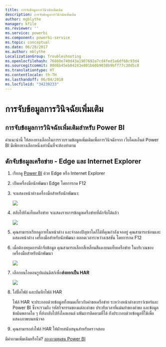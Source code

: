 ```yaml
---
title: การจับข้อมูลการวินิจฉัยเพิ่มเติม
description: การจับข้อมูลการวินิจฉัยเพิ่มเติม
author: mgblythe
manager: kfile
ms.reviewer: ''
ms.service: powerbi
ms.component: powerbi-service
ms.topic: conceptual
ms.date: 06/28/2017
ms.author: mblythe
LocalizationGroup: Troubleshooting
ms.openlocfilehash: 76860e740d43a1907692a7cd4fed1a6df68c93d4
ms.sourcegitcommit: 80d6b45eb84243e801b60b9038b9bff77c30d5c8
ms.translationtype: HT
ms.contentlocale: th-TH
ms.lasthandoff: 06/04/2018
ms.locfileid: "34239233"
---
```

# <a name="capturing-additional-diagnostic-information"></a>การจับข้อมูลการวินิจฉัยเพิ่มเติม
## <a name="capturing-additional-diagnostic-information-for-power-bi"></a>การจับข้อมูลการวินิจฉัยเพิ่มเติมสำหรับ Power BI
คำแนะนำนี้ ให้สองทางเลือกในการรวบรวมข้อมูลเพิ่มเติมเพื่อการวินิจฉัยจาก เว็บไคลเอ็นต์ Power BI  มีเพียงทางเลือกหนึ่งเท่านั้นที่จะต้องทำตาม

## <a name="network-capture---edge--internet-explorer"></a>ดักจับข้อมูลเครือข่าย - Edge และ Internet Explorer
1. เรียกดู [Power BI](https://app.powerbi.com) ด้วย Edge หรือ Internet Explorer
2. เปิดเครื่องมือนักพัฒนา Edge โดยการกด F12
3. จะแสดงหน้าต่างเครื่องมือสำหรับนักพัฒนา: 
   
   ![](media/service-admin-capturing-additional-diagnostic-information-for-power-bi/edge-developer-tools.png)
4. สลับไปยังแท็บเครือข่าย จะแสดงรายการข้อมูลเครือข่ายที่ดักจับได้แล้ว 
   
   ![](media/service-admin-capturing-additional-diagnostic-information-for-power-bi/edge-network-tab.png)
5. คุณสามารถเรียกดูภายในหน้าต่าง และจำลองปัญหาใดก็ได้ที่คุณกำลังเจออยู่ คุณสามารถซ่อนและแสดงหน้าต่าง เครื่องมือสำหรับนักพัฒนา ตลอดเวลาระหว่างเซสชัน โดยการกด F12
6. เมื่อต้องหยุดการดักจับข้อมูล คุณสามารถเลือกสี่เหลี่ยมสีแดงบนแท็บเครือข่าย ในบริเวณของเครื่องมือสำหรับนักพัฒนา
   
   ![](media/service-admin-capturing-additional-diagnostic-information-for-power-bi/edge-network-tab-stop.png)
7. เลือกบนไอคอนรูปแผ่นดิสก์เพื่อ**ส่งออกเป็น HAR**
   
   ![](media/service-admin-capturing-additional-diagnostic-information-for-power-bi/edge-network-tab-save.png)
8. ใส่ชื่อไฟล์ และบันทึกไฟล์ HAR
   
    ไฟล์ HAR จะประกอบด้วยข้อมูลทั้งหมดเกี่ยวกับคำขอเครือข่าย ระหว่างหน้าต่างเบราว์เซอร์และ Power BI  ซึ่งจะรวมถึง รหัสกิจกรรมของแต่ละคำขอ ประทับเวลาที่แม่นยำของคำขอ และข้อมูลข้อผิดพลาดใด ๆ ที่ส่งกลับไปยังไคลเอนต์  แฟ้มการติดตามที่ได้ ยังประกอบด้วยข้อมูลที่ใช้เพื่อแสดงภาพบนหน้าจอ
9. คุณสามารถส่งไฟล์ HAR ให้ฝ่ายสนับสนุนสำหรับตรวจสอบ

มีคำถามเพิ่มเติมหรือไม่? [ลองถามชุมชน Power BI](http://community.powerbi.com/)

